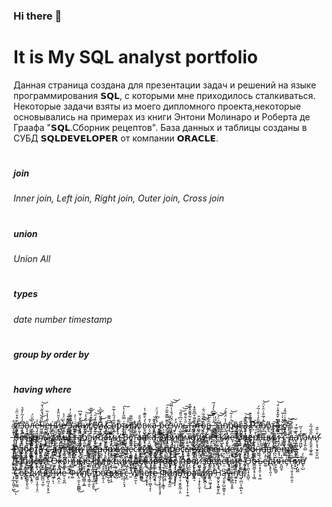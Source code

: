 ### Hi there 👋
# It is My SQL analyst portfolio
Данная страница создана для презентации задач и  решений на языке программирования 𝗦𝗤𝗟, с которыми мне приходилось сталкиваться.
Некоторые задачи взяты из моего дипломного проекта,некоторые основывались на примерах из книги Энтони Молинаро и Роберта де Граафа "𝗦𝗤𝗟.Сборник рецептов".
База данных и таблицы созданы в СУБД 𝗦𝗤𝗟𝗗𝗘𝗩𝗘𝗟𝗢𝗣𝗘𝗥 от компании 𝗢𝗥𝗔𝗖𝗟𝗘.
# <h5> join<h5> <h6> Inner join, Left join, Right  join, Outer join, Cross join</h6>
# <h5>union</h5> <h6> Union All</h6>
# <h5> types</h5> <h6> date number timestamp</h6>
# <h5> group by order by</h5>
# <h5> having  where</h5>
<h1> </h1>





И̵͙̥̲͇̱̋͒̊̈̋͗͘̕з̴͕̖͉̮͆̒̓̃̓̋̉̕в̴͓̞͉͇̝̞̎̚͜ͅл̶̛̭̲̞̬̭̝̭̳͉̙̍̅̎̈́е̵̧͔̱̝͓̣̬̪̫̓̇͘ͅч̶̙̝͍͆͑̾́̽̏̆̍̌͝е̶̠̜͚̦͚̝͗̐̔̾̏̕н̵̡͇̮̤̲̞̰͍̙͗и̴͕̘͆̑̉̎̈̐̽̚ͅѐ̸̧̪͓̩̬̏̈́̉̕͜ ̶̘̺̎͋͊́з̴̢̮͚̹̙͖̺͉͈͕͛̅̽͋͗̓̕̕а̵̤̳͑͑̇̒͘̕п̶̙̞̥͕̼̮͆̀̌͑͊͆ͅͅи̸̭̲̗̇̃̽͛̍̚͝͝с̸̬̜̞̀̽͊̒̇̄̌̃е̸̗̰̋͒́̑͝͝й̴̰͎̫̱̋͂͂̓̇̅̀ ̸̢̫̺̗̜̗͗С̶̛̹͎͇͆͌͂̕о̴̢̡̦̗͔̄̅́́̑͐̍̅̎̕р̴̖̦͋т̷̢̹̗̯͎̹̱̥͗̿̋̀̾̔͠ͅи̸͕̏̋̎р̸̣̑̕о̸̹̤̦̮͙̼̹̝͚͛̽̄̊в̷̼̝̺̔́̊̃͊͗͐͜к̴̗̘̲̓̑а̴̖̭͇͖̊͂͜ ̵͈̰̯̳̣́̽̀̅́́̈́р̵̨̱̬̰̦́͜е̸̱̰̱͚͉̎͊̿͊̄͂̈͐͠ͅӟ̴̝̟̻͍̤̞̞͉̝̮́̌̈́̌̇̾̑̋͝͝у̴̬̽̓л̷̩̺̰͖͇͎̝̮͚̱͒̈͆́̋̄͝͝͠ь̶̦̳̋͛͋͌т̵̡̛̟̪͈̺͍̖͍̐̌͋͌̌̽̆͒͘а̶̧̡̤̹̘̱̱͕̗̄͊͌͒͆̃̐̽т̶͖̬̩̿̆̎о̴̡̝̫͕̻̮̳̠͉̏̿̐͂̈͋͜в̵̻̅̊̔͠͝ ̵͈̝̳̰̻̂͑͑̿͆̀̓́̃͘з̷̢͇̞̱̳̆̊̒а̶͈̲͉͍̽п̸̨̼̣̩̒̒̈́̆̊́р̸̆͗͑͑͂̚͜͝о̴̦̱͇͓̳̑ͅс̶͎̪̬͇̥̊ӓ̴̢̥̙͚̪̘̀̅͗͘͜͝ ̸̯̥̘̫̪̙̻̊͌̑̄͒͜Р̷̦̣̃͒̄͝а̶̛͉͙͕͖͉̅̎̓͑̊͗̃́͘б̸͉̲͖̳̽́̅̐͗̑͛̈́͝о̸̡͉̎т̶̢̨̼̗͎̳̫̖̜̰͠а̷͖̝̓͆͒͂̽̂̾̈́̚͝ ̷̲̌͗͛͑̌̚с̸̭͓̳̝̂̅̾̇̐̂̍̚ ̶̢̧̙̬̻̙̔̌̒̄͆̐̊̚н̷̖̩͙̘͊̌̅͑̉͊̀͘е̸̧̯̯͖͈̞̰̟̫̙͒͒̂̚с̶̡͉̼͖͠к̸̧̡̡̝͍̯̜̬̬̞̑͊̋о̶̫̣̍̈л̸̯͙͔͉̦̋̊͐̉̂͐͐̉͝ь̵̢̛̣̥̏͊̃̾͑̀̋̕к̸͇̪̤͍̔̎̽̍̆и̸̨̪̙̬̠͍̤̮́̎̈͛͒̃̋͘͘͜м̶͙̖̝͚̎̃͐̃͂͝и̷̛̩͈͇̰̅͗̎́̈́̏͌͘ ̵̨̛͇̖̱͇͈̞̭̗̙́̍̆̓̐͒͊̈̎т̶͕̬̀̂͠а̸̛̪̝̬͓̯͍̿̊̆̅̋̂͝ͅб̸̨͈͚̜̐̄̆̂л̵̻̭̞͉̥͇̥̹̼̒͆̽̇̎̄͗͘͜͝и̴̡̨̛̅͋̄͛̒͆̚ц̷̛̭͕͊̀͋͆̇̅̾̚͝а̷͖̱̫̫͍̒͒̌͆̓͜м̴̡̝̙͔͙͈͕̄̆̇̎͂͜и̵̥͙̻̬̙͕̣̘̉͗͊̈̾̇̊̕ ̴̛̛̛͔̞̟͉̠͖̼̮̽͛̉̚͝͠В̵͉̬͕̜͈͍͖̾̉͑с̸͍͇̼͂̏̏͋̒̄͐̅͌͘т̵̼̜̖̘͂̂̎́̐̓̇̕а̵̜͕̟̖̖͔̇̊в̸͕̹̱̥̺̝̫̊ͅк̵͉̯̺̞̜̦̻͓̼̀а̵͎͆̀̐̀̆̆͐̑͝,̴̮͈̤̱̼̼̤̈́̾ ̸̨̧̗̘̦̼̺͆̎̆̈́̿̕А̸͎̖̉͛р̷̢͓̺͉̿̽̉̈́̊̊̐͜ͅи̴̲͉͎͙̙̯̼̂͜ф̷̞̦̖̬̇м̴͎̭͔̗̟͑͆̆̏е̸̡̳̭̤̰̝̯͗̋̑т̸̢̖͕̲̣̯̘̐̈́̿͊̽и̸̧̢̰̹̘̞͕͇̌̀̽͑͐̀̆͝͝͝ч̸̢͔̱̥̞͕̆̓͋е̶̪̩͊̎̄͝с̴̪̤̮̣̺̺̭̝̼̠̈́́͋̀͊́̈́̕͝͝к̷̘̺͕̙͗͂̂̀̕ͅи̶̩͎͔̾е̴̞͆̓̐͝ ̴̛̮̝̻̹̖̙͉̫͆́̈̍͝ͅо̸̢̡̼́́͐͑͐̾п̵̘̝̲̺͑̎̈̅̓̎̅͂͠ё̶̢̖͓͈͓́͒̂̐͑͜͝р̸̛̛͔͈̗͉̟̪͇̦͕̀̆͑͛̃̕͘͜а̶̢̧̗̐͂̄͐͋́ц̵̰̖̤͍̒̍ͅи̸̤̑̆̇̆̋и̷̺͗͌́̑̽̎̓͘ ̵̹̘̻̅̔̂̍̈̕с̷̛̺̥̬͎͇̯̮͚̇̔̌̀͝͝ ̴͉̗͍̫͓̼͇̖͍̄͗̓̌́̀̐̕͜͝д̶̧̟̲̔̉̿̐͋̚͠а̸̢̛̫̰̻̮̲̼̬̟̔͊̎̅̉͜т̸̡͖̺̙́̓͛̅̕̕͘а̴̡̧͍̠̻̌м̵̡̱̫̭̖͚̥͚̋̂̅́̅͐и̴̛̥̜͓͉̮̞̫̤̙̺͒̇̋̂̕ ̶̨̨̻̜͋Р̸͈̼̗͙̤̀̇̌́͂̐̽͂̅̂а̵͈̝̠͍̩̯̮̿͒͌͠б̴̭͓͓̦͔͚͜͠ͅо̷͈̭̳̱̤̥͉̖̺̺̿̊͌т̷̧͚͓͈̆͑а̸̨̡͇̲͚̝͂͝ ̵̦̺͙̳̹̤͉͊̃̾̎̍͗͒ͅс̶̰̗͊̈̋͘͘͘ ̵̹̠̻̖̗͗̐̌̒д̶̛͉̈́̓͆͗̋а̸̬̟̟̜̲̤̒́̀̈̿̂̽͆̕т̸̧͇̀̅̇̅͐͘а̷̳̘̋̔͊̃̂̉͆͂ͅм̶̟͇̙̣̩̖̣̭̃͑̊̅͌͗̀̿̚͠и̴̢̨̮̖͚̖̪̠̺̻̽͋͝ ̷̧͑И̷̨̥͔̂̈́̇ѐ̶̱̱͗̐̈͘͝͠ͅр̶̣͙̰̣̗͇̏̽а̵̛̘͎̩̫͓̑͐͛̽̂̇͝р̷̨̦͚̖͖̗͔̠̭̼̓̈́̅̔̿͘͠х̶̫̻̥̩͇͆̄̃̏̉и̴̨͖͓́̓̃̆͛̚ч̵̼̬̼̜͕̀̆е̷̢̼̰̯͎͓͇͎̲̋̔͂͗͌̆͝ͅс̷͔̭̫̞͈̫̥̮̮̱͆͆к̶̖̟͍̳̪̑̈̂̎͝ͅи̸̨̹̗̮̼̻̞̾̔̃̽͋͘̕е̴̧͕͗ ̶̬̺̰̹̺͑́̒̽́͝͠ͅз̸̡̹̮̱̤̿͜а̷͓͔̯̞͈̀͛̅̃͋̕̕͝п̸̢̤͇̮͙̳̩̩̃̓̀͑̎ͅр̴̡̝̭̲̥̻̩́̒̆̀̓͘о̵̫̾̏̆̊̎͝с̴̢̠͈͍͛͌̓̑̾̃̌̉̉͘ы̶̮͈̤̣͍̬̋ͅ ̵̼͇̈́̎̈́̎̊̂͋͠͝У̶̢̞̗̭̭̮̫͐̈̕д̷͕̞̏͆͗а̷̩̫̩͕̾͌̐̋͋̇̕͜л̷̞̟͍͖̘͕͊̀̒̓̎̈́̊̚е̵̫̥̙̺̮͌͐̀̔̓̎̀ͅͅн̶͔̖̹̎̀̿͝и̶̢̣͕̳̹̝̃̈̈́̋̓̉̓̕е̷̲̙̚͜͠ ̷̡̪̙̼̯̲̭̯̬̎̈́̋͗̽̾̈́́̄̀и̸̦͈̟̪̟͔͎͕̿͜ ̵͔͍͎̦̱͔̰̗͔̋̆͐̄̌̀̔ͅо̸̦͔̣̋̒͐̆̚б̶̧͎̟̦̄́н̸̬̬̄̔̈́о̶̗̿̇̔в̷̪̱͍͇͙͙̓̋̊̃͋ͅл̸͎̹̹̟̘̹̦̦͓̐͋̆̔̍̆̀̓͠ѐ̷͓̘͕̠͖̌̔̉͒̅̔̅̈́̀ͅн̴̟̤̒̀̀̒и̸̮͙̰̻̌́͐̏͋͗̉́̕͜е̵̧͎͍̯̙̬̗̟̺̓͆ ̸̛̙̫̯̋̇̓̌͆̑̄͘з̵̛̭͙̮̹̮̪̃̓̓̚а̸̠͔͚͒̂͌̇ͅп̷̦͓͇͎̱̬̻͓̋̐̒͝и̶̗͇̞̞̙̤̜͎̩̿̏͋͒͂̈́̅͝͝с̶̢͙̄̽̐̈́̂̐̔̂̕͠е̸̢̪̽̌̐̿̋͜͝й̵̛͎̯̹̟̼͇͌̎͘͜͝ ̴̱̞̖̫̇О̶͖̥̻͉͍̤̭̿͌̎̎̊к̵̩͍͉̩̗̋̊̎̔͂̈̃̈́̅о̸̧̺̙͆̇̈́̿̎̊̔͘͝н̸̝̖̫͓̟̔̉̆̿̏́̀͒͘н̶̬͑̒̅̐͒͝ы̸̢̢̡̤̩͍̄̊̄̋́ͅе̴̫͓̠̻̹̎͋̔͂́͌̍ͅ ̸͔̹̰̿̉̍̀ф̵̢͍̝̘̰̺̺̱̥̤̒͌̊͆̐̅̕̚у̸̝̏̋͂͛͒н̶̛̺̭̟͍͙͓͑͜к̷̧̨̦͓̥͉̞̣̖̱̑͊̏̈́͐ц̴͈̥̬̝̭̞̺̏͂̆̿̉̎͠͝и̴̢̛͙̰͔̖̝͓̩̐̈́и̶͔̲͛̇́̒́̑̚ ̶̢̖̤̃͑Д̵̦͚̼̟͙̘̼̫̣̐ͅе̸̡̬͈̻̖̰͚̤̫̔̿̀͊͊̕̚к̴̢͍̔а̷͉͉̠͓̘͉̑̔͊͐̅̅̇р̵̨̨̨̝̟̪̣̟͋̀́͑̇͛̋̄̕т̷̡̧̗̞̝͔̗̅̀̽́͠о̵̢̘̤̼̳͔̭͔̞̔̒̔̄̓̏̑̾́͠в̶̢̢̭͖̲͕̳͚̝̌̔̉͗͐͜о̸̨̡͕̰̞͔̬͙͑̉̾ͅ ̴̨̺̬͇̪̽п̶̨̹̯͚́̄̽͒̇͂͋̎̎͜р̷̨̘̠͖͉̺̠̙͑̄̔̍̍͝͝о̴̡̢̧̱̥͍͍̲̋̒͑̿͒и̷͖̺̣̬͙̘͐̎̇͛͋̉̄̿͆̕з̷̢̯̥̝͍͓͇̺͍̑̒̌̋̈́̾͐͐̌͐в̷̡̧͈̲̹̤̝̱̠͒͂͒͗̌е̷̢̭̠̬͙̎̿͋̓́д̴̥̞̊̆̚е̷̣̤͒̈̆̕͝н̵̢̠̭͈͖̣̥͇͍̂̉̓̽̓̚и̶͖̻̻̒̿̀͌̉͒͝͝е̵̙́̍͊͛ ̴͈͔̬̻̝͙͋́̐̕͘ͅО̵̛̙̜̪̖̘̝̱̺́̽̾̋̋̀̀ͅб̶̳͖̫̝̘͔̣̳̐ъ̴̝͔̞̯̜͔̖͖̄̓͐ѐ̴͚̓̓͑̿̃̓̚д̴̢̥̖͈͔̏̍̍̂̍͘͝и̵̥̝̹̻̬̅̀͛͛̈̇̔̽̑н̵̭̪̯̩͊̍е̵̡̍̓̌͠н̶̨̢͉͈̖͕̯̤̯́͛̈́͑̈́ͅи̸̟͕̺̪̒͛̔е̸̢̛̦̺͋̓ ̵̛͎̗̲̩͈͍̜̺͛̀͒̾̒̔̓́͜ͅС̷̛͇͍̰̙̫͖̽̈́̄̅̏̏̈о̵͙̥̏̀͊͋̊͘̕͝е̵̰̤̳̙͈̖̤̤̏̈́̀̚д̴͕̭̦̓̏̌͠͠и̸͚͖̣̦̭̖̜̟̤͐͒̈̈́̀̕н̸̛̳̪̤̘̰̜̀̂̌͘е̸̡̢̪͉͔̤͓̙̯̌͊̈́̈́̍̔̐̏̚н̶͖̹̙̦̂̒и̶̧̪͕̤͆̽̒̌͂̚е̵̠̖̬̪͐͛̈́̈́̌ ̶̧̄̆̅Ф̶͚̿́̾̈̓̓͒̊͝ӥ̴̢̤̼͕̝̰̻̻̈́̃̅͋̓͜л̸̺̪͇̣̭̲̍̄̃̈͛͒͗͘͠͝ь̷̢̩̳̜̯͛̿̌͝ͅт̸̟͎̪̦̟͍̀̑́͑̀̓̾̿̈́͜͝ͅр̷̘̥̖̿̊͋̀̌̊̐̕а̷̨͍̩̠͒̊͋̾ц̶̦͍̘͐͠ӥ̵̥́̈́̈́̌͘͠я̵̬͗ ̶͉̬̠̗̞̘͐̿͌̎̕с̵̝̼͋ ̷͈̓͒̽̈́́͌W̸̠̅͗̑͠h̴̼̻̽̋̍̍͐̈́͘͜͝ë̸̡̦̬̥͓́̈́͌̆͊̒̃̚r̶̢̥̹̫̺͉̘̿̓̔̂͋́͊͂̌ͅe̷̠̞̠̹̿̊̀͊̓̌̏̽͜͝ ̵̪͉̗̞͕̱̩͎̘̥̊͊̔̒͂̊̈́͘͝Ф̵̨̢̞̣̝̳͉͒͑̃̒͝и̷̧̤͔̥̰̫̑̎̽̀̄̈́͝͝л̸̛̞͙͓͕̙́̉̅͐̓̿ь̸̡̹̘̮̯̬̲̦͕̤̍͌̀̐̀̇̃̕т̶̺̋̾̆̏́р̴̥̬͙̝̠̩̦̟̣̼̏̋́̌̌̄̽а̴̛͓̣̠̀̆̍́̊̂͒́̋ц̸̦͙̗̙̖̬̦̹̐̀и̷̛̼̙̮̪̦͔̓̋͋͌͜͠͝я̸̢̖̤͖̞͉̟̈́̐͑͛̍̐̈̍͌͝ ̷̜̍H̵͖̬̮̙̝̰͍̬̙̪̓̾̊̆̈́͛̕ą̶̨̮̱̦̺͕̳͓͎̕͝v̴̨͖̄̈́̎̓͑͜ì̶̯̖̦̪͎̞͍͒̀̅̅́͛̎n̸̛̼͍̟̈́͌̕ͅg̶͎̪̤͕̝̺̙͔̀̎



<!--
**OlgaSelivanova1/OlgaSelivanova1** is a ✨ _special_ ✨ repository because its `README.md` (this file) appears on your GitHub profile.

Here are some ideas to get you started:

- 🔭 I’m currently working on ...
- 🌱 I’m currently learning ...
- 👯 I’m looking to collaborate on ...
- 🤔 I’m looking for help with ...
- 💬 Ask me about ...
- 📫 How to reach me: ...
- 😄 Pronouns: ...
- ⚡ Fun fact: ...
-->
